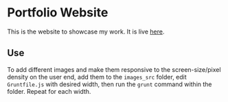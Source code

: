 # Portfolio Website
This is the website to showcase my work. It is live [here](http://timothynelson.me/).
## Use
To add different images and make them responsive to the screen-size/pixel density on the user end, add them to the `images_src` folder, edit `Gruntfile.js` with desired width, then run the `grunt` command within the folder. Repeat for each width.